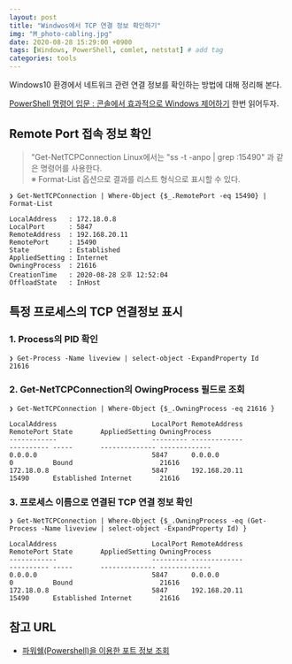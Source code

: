 ```yaml
---
layout: post
title: "Windwos에서 TCP 연결 정보 확인하기"
img: "M_photo-cabling.jpg"
date: 2020-08-28 15:29:00 +0900
tags: [Windows, PowerShell, comlet, netstat] # add tag
categories: tools
---
```


Windows10 환경에서 네트워크 관련 연결 정보를 확인하는 방법에 대해 정리해 본다. 

[PowerShell 명령어 입문 : 콘솔에서 효과적으로 Windows 제어하기](https://bit.ly/3jqLZZ9) 한번 읽어두자. 

## Remote Port 접속 정보 확인

> "Get-NetTCPConnection 
> Linux에서는 "ss -t -anpo | grep :15490" 과 같은 명령어를 사용한다.   
> ※ Format-List 옵션으로 결과를 리스트 형식으로 표시할 수 있다.  

``` 
❯ Get-NetTCPConnection | Where-Object {$_.RemotePort -eq 15490} | Format-List

LocalAddress   : 172.18.0.8
LocalPort      : 5847
RemoteAddress  : 192.168.20.11
RemotePort     : 15490
State          : Established
AppliedSetting : Internet
OwningProcess  : 21616
CreationTime   : 2020-08-28 오후 12:52:04
OffloadState   : InHost
```

## 특정 프로세스의 TCP 연결정보 표시 

### 1. Process의 PID 확인 

```
❯ Get-Process -Name liveview | select-object -ExpandProperty Id
21616
``` 

### 2. Get-NetTCPConnection의 OwingProcess 필드로 조회 
 
``` 
❯ Get-NetTCPConnection | Where-Object {$_.OwningProcess -eq 21616 }

LocalAddress                        LocalPort RemoteAddress                       RemotePort State       AppliedSetting OwningProcess
------------                        --------- -------------                       ---------- -----       -------------- -------------
0.0.0.0                             5847      0.0.0.0                             0          Bound                      21616
172.18.0.8                          5847      192.168.20.11                       15490      Established Internet       21616
```

### 3. 프로세스 이름으로 연결된 TCP 연결 정보 확인

```
❯ Get-NetTCPConnection | Where-Object {$_.OwningProcess -eq (Get-Process -Name liveview | select-object -ExpandProperty Id) }

LocalAddress                        LocalPort RemoteAddress                       RemotePort State       AppliedSetting OwningProcess
------------                        --------- -------------                       ---------- -----       -------------- -------------
0.0.0.0                             5847      0.0.0.0                             0          Bound                      21616
172.18.0.8                          5847      192.168.20.11                       15490      Established Internet       21616
```

 
## 참고 URL 

-  [파워쉘(Powershell)을 이용한 포트 정보 조회](https://coozplz.me/2017/09/08/powershell-포트-정보-조회/)